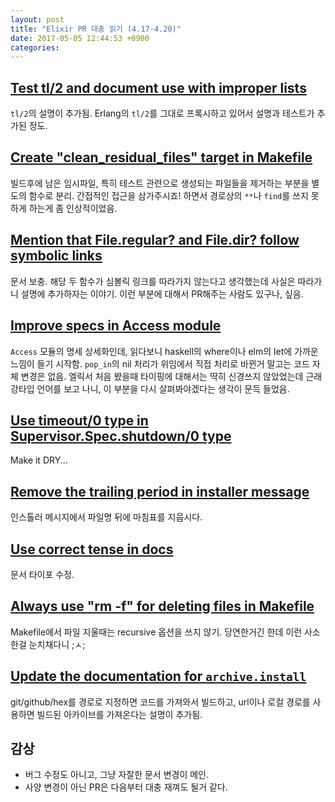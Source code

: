 ```yaml
---
layout: post
title: "Elixir PR 대충 읽기 (4.17-4.20)"
date: 2017-05-05 12:44:53 +0900
categories:
---
```


## [Test tl/2 and document use with improper lists](https://github.com/elixir-lang/elixir/pull/5997)

`tl/2`의 설명이 추가됨. Erlang의 `tl/2`를 그대로 프록시하고 있어서 설명과 테스트가 추가된 정도.

## [Create "clean_residual_files" target in Makefile](https://github.com/elixir-lang/elixir/pull/5982)

빌드후에 남은 임시파일, 특히 테스트 관련으로 생성되는 파일들을 제거하는 부분을 별도의 함수로 분리.
간접적인 접근을 삼가주시죠! 하면서 경로상의 `**`나 `find`를 쓰지 못하게 하는게 좀 인상적이었음.

## [Mention that File.regular? and File.dir? follow symbolic links](https://github.com/elixir-lang/elixir/pull/6002)

문서 보충. 해당 두 함수가 심볼릭 링크를 따라가지 않는다고 생각했는데 사실은 따라가니 설명에 추가하자는 이야기. 이런 부분에 대해서 PR해주는 사람도 있구나, 싶음.

## [Improve specs in Access module](https://github.com/elixir-lang/elixir/pull/5991)

`Access` 모듈의 명세 상세화인데, 읽다보니 haskell의 where이나 elm의 let에 가까운 느낌이 들기 시작함. `pop_in`의 nil 처리가 위임에서 직접 처리로 바뀐거 말고는 코드 자체 변경은 없음. 엘릭서 처음 봤을때 타이핑에 대해서는 딱히 신경쓰지 않았었는데 근래 강타입 언어를 보고 나니, 이 부분을 다시 살펴봐야겠다는 생각이 문득 들었음.

## [Use timeout/0 type in Supervisor.Spec.shutdown/0 type](https://github.com/elixir-lang/elixir/pull/6011)

Make it DRY...

## [Remove the trailing period in installer message](https://github.com/elixir-lang/elixir/pull/6007)

인스톨러 메시지에서 파일명 뒤에 마침표를 지웁시다.

## [Use correct tense in docs](https://github.com/elixir-lang/elixir/pull/6010)

문서 타이포 수정.

## [Always use "rm -f" for deleting files in Makefile](https://github.com/elixir-lang/elixir/pull/6008)

Makefile에서 파일 지울때는 recursive 옵션을 쓰지 않기. 당연한거긴 한데 이런 사소한걸 눈치채다니 ;ㅅ;

## [Update the documentation for `archive.install`](https://github.com/elixir-lang/elixir/pull/6018)

git/github/hex를 경로로 지정하면 코드를 가져와서 빌드하고, url이나 로컬 경로를 사용하면 빌드된 아카이브를 가져온다는 설명이 추가됨.

## 감상

- 버그 수정도 아니고, 그냥 자잘한 문서 변경이 메인.
- 사양 변경이 아닌 PR은 다음부터 대충 재껴도 될거 같다.
